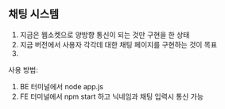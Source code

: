 ## 채팅 시스템

1. 지금은 웹소켓으로 양방향 통신이 되는 것만 구현을 한 상태
2. 지금 버전에서 사용자 각각데 대한 채팅 페이지를 구현하는 것이 목표
3. 


사용 방법:
1. BE 터미널에서 node app.js
2. FE 터미널에서 npm start 하고 닉네임과 채팅 입력시 통신 가능
